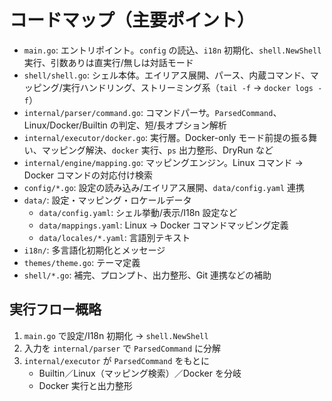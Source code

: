 # コードマップ（主要ポイント）

- `main.go`: エントリポイント。`config` の読込、`i18n` 初期化、`shell.NewShell` 実行、引数ありは直実行/無しは対話モード
- `shell/shell.go`: シェル本体。エイリアス展開、パース、内蔵コマンド、マッピング/実行ハンドリング、ストリーミング系（`tail -f` → `docker logs -f`）
- `internal/parser/command.go`: コマンドパーサ。`ParsedCommand`、Linux/Docker/Builtin の判定、短/長オプション解析
- `internal/executor/docker.go`: 実行層。Docker-only モード前提の振る舞い、マッピング解決、`docker` 実行、`ps` 出力整形、DryRun など
- `internal/engine/mapping.go`: マッピングエンジン。Linux コマンド → Docker コマンドの対応付け検索
- `config/*.go`: 設定の読み込み/エイリアス展開、`data/config.yaml` 連携
- `data/`: 設定・マッピング・ロケールデータ
  - `data/config.yaml`: シェル挙動/表示/I18n 設定など
  - `data/mappings.yaml`: Linux → Docker コマンドマッピング定義
  - `data/locales/*.yaml`: 言語別テキスト
- `i18n/`: 多言語化初期化とメッセージ
- `themes/theme.go`: テーマ定義
- `shell/*.go`: 補完、プロンプト、出力整形、Git 連携などの補助

## 実行フロー概略
1. `main.go` で設定/I18n 初期化 → `shell.NewShell`
2. 入力を `internal/parser` で `ParsedCommand` に分解
3. `internal/executor` が `ParsedCommand` をもとに
   - Builtin／Linux（マッピング検索）／Docker を分岐
   - Docker 実行と出力整形
